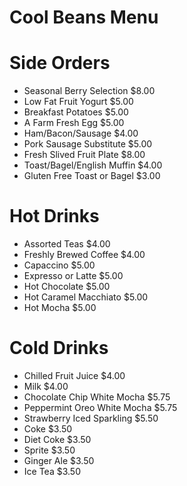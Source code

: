 # Cool Beans Menu

# **Side Orders**

* Seasonal Berry Selection $8.00  
* Low Fat Fruit Yogurt $5.00  
* Breakfast Potatoes $5.00  
* A Farm Fresh Egg $5.00  
* Ham/Bacon/Sausage $4.00  
* Pork Sausage Substitute $5.00  
* Fresh Slived Fruit Plate $8.00  
* Toast/Bagel/English Muffin $4.00  
* Gluten Free Toast or Bagel $3.00

# **Hot Drinks**

* Assorted Teas $4.00  
* Freshly Brewed Coffee $4.00  
* Capaccino $5.00  
* Expresso or Latte $5.00  
* Hot Chocolate $5.00  
* Hot Caramel Macchiato $5.00  
* Hot Mocha $5.00

# **Cold Drinks**

* Chilled Fruit Juice $4.00  
* Milk $4.00  
* Chocolate Chip White Mocha $5.75  
* Peppermint Oreo White Mocha $5.75  
* Strawberry Iced Sparkling $5.50  
* Coke $3.50  
* Diet Coke $3.50  
* Sprite $3.50  
* Ginger Ale $3.50  
* Ice Tea $3.50

